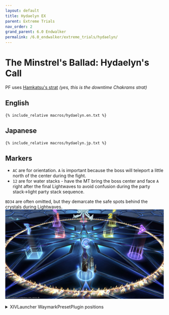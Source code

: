 ```yaml
---
layout: default
title: Hydaelyn EX
parent: Extreme Trials
nav_order: 2
grand_parent: 6.0 Endwalker
permalink: /6.0_endwalker/extreme_trials/hydaelyn/
---
```


# The Minstrel's Ballad: Hydaelyn's Call

PF uses [Hamkatsu's strat](https://youtu.be/xrN2viqpTqc) *(yes, this is the downtime Chakrams strat)*

## English

```
{% include_relative macros/hydaelyn.en.txt %}
```

## Japanese

```
{% include_relative macros/hydaelyn.jp.txt %}
```

## Markers

- `AC` are for orientation. `A` is important because the boss will teleport a little north of the center during the fight.
- `12` are for water stacks - have the MT bring the boss center and face `A` right after the final Lightwaves to avoid confusion during the party stack→light party stack sequence.

`BD34` are often omitted, but they demarcate the safe spots behind the crystals during Lightwaves.
![](images/markers.jpg)
<details markdown=block>
<summary>XIVLauncher WaymarkPresetPlugin positions</summary>

```json
{"Name":"Hydaelyn EX","MapID":791,"A":{"X":100.0,"Y":0.0,"Z":82.0,"ID":0,"Active":true},"B":{"X":112.728,"Y":0.0,"Z":87.272,"ID":1,"Active":true},"C":{"X":100.0,"Y":0.0,"Z":118.0,"ID":2,"Active":true},"D":{"X":87.272,"Y":0.0,"Z":87.272,"ID":3,"Active":true},"One":{"X":93.5,"Y":0.0,"Z":100.0,"ID":4,"Active":true},"Two":{"X":106.5,"Y":0.0,"Z":100.0,"ID":5,"Active":true},"Three":{"X":112.728,"Y":0.0,"Z":112.728,"ID":6,"Active":true},"Four":{"X":87.272,"Y":0.0,"Z":112.728,"ID":7,"Active":true}}
```

</details>
